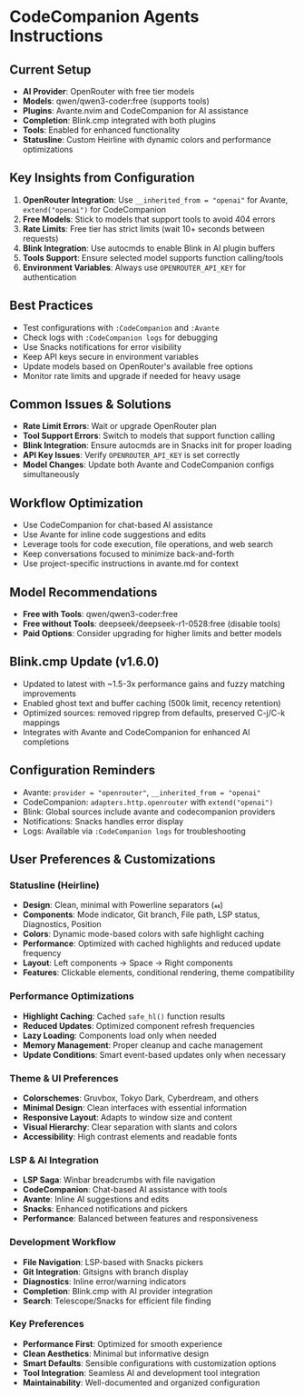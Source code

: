 # CodeCompanion Agents Instructions

## Current Setup
- **AI Provider**: OpenRouter with free tier models
- **Models**: qwen/qwen3-coder:free (supports tools)
- **Plugins**: Avante.nvim and CodeCompanion for AI assistance
- **Completion**: Blink.cmp integrated with both plugins
- **Tools**: Enabled for enhanced functionality
- **Statusline**: Custom Heirline with dynamic colors and performance optimizations

## Key Insights from Configuration
1. **OpenRouter Integration**: Use `__inherited_from = "openai"` for Avante, `extend("openai")` for CodeCompanion
2. **Free Models**: Stick to models that support tools to avoid 404 errors
3. **Rate Limits**: Free tier has strict limits (wait 10+ seconds between requests)
4. **Blink Integration**: Use autocmds to enable Blink in AI plugin buffers
5. **Tools Support**: Ensure selected model supports function calling/tools
6. **Environment Variables**: Always use `OPENROUTER_API_KEY` for authentication

## Best Practices
- Test configurations with `:CodeCompanion` and `:Avante`
- Check logs with `:CodeCompanion logs` for debugging
- Use Snacks notifications for error visibility
- Keep API keys secure in environment variables
- Update models based on OpenRouter's available free options
- Monitor rate limits and upgrade if needed for heavy usage

## Common Issues & Solutions
- **Rate Limit Errors**: Wait or upgrade OpenRouter plan
- **Tool Support Errors**: Switch to models that support function calling
- **Blink Integration**: Ensure autocmds are in Snacks init for proper loading
- **API Key Issues**: Verify `OPENROUTER_API_KEY` is set correctly
- **Model Changes**: Update both Avante and CodeCompanion configs simultaneously

## Workflow Optimization
- Use CodeCompanion for chat-based AI assistance
- Use Avante for inline code suggestions and edits
- Leverage tools for code execution, file operations, and web search
- Keep conversations focused to minimize back-and-forth
- Use project-specific instructions in avante.md for context

## Model Recommendations
- **Free with Tools**: qwen/qwen3-coder:free
- **Free without Tools**: deepseek/deepseek-r1-0528:free (disable tools)
- **Paid Options**: Consider upgrading for higher limits and better models

## Blink.cmp Update (v1.6.0)
- Updated to latest with ~1.5-3x performance gains and fuzzy matching improvements
- Enabled ghost text and buffer caching (500k limit, recency retention)
- Optimized sources: removed ripgrep from defaults, preserved C-j/C-k mappings
- Integrates with Avante and CodeCompanion for enhanced AI completions

## Configuration Reminders
- Avante: `provider = "openrouter"`, `__inherited_from = "openai"`
- CodeCompanion: `adapters.http.openrouter` with `extend("openai")`
- Blink: Global sources include avante and codecompanion providers
- Notifications: Snacks handles error display
- Logs: Available via `:CodeCompanion logs` for troubleshooting

## User Preferences & Customizations

### Statusline (Heirline)
- **Design**: Clean, minimal with Powerline separators ()
- **Components**: Mode indicator, Git branch, File path, LSP status, Diagnostics, Position
- **Colors**: Dynamic mode-based colors with safe highlight caching
- **Performance**: Optimized with cached highlights and reduced update frequency
- **Layout**: Left components → Space → Right components
- **Features**: Clickable elements, conditional rendering, theme compatibility

### Performance Optimizations
- **Highlight Caching**: Cached `safe_hl()` function results
- **Reduced Updates**: Optimized component refresh frequencies
- **Lazy Loading**: Components load only when needed
- **Memory Management**: Proper cleanup and cache management
- **Update Conditions**: Smart event-based updates only when necessary

### Theme & UI Preferences
- **Colorschemes**: Gruvbox, Tokyo Dark, Cyberdream, and others
- **Minimal Design**: Clean interfaces with essential information
- **Responsive Layout**: Adapts to window size and content
- **Visual Hierarchy**: Clear separation with slants and colors
- **Accessibility**: High contrast elements and readable fonts

### LSP & AI Integration
- **LSP Saga**: Winbar breadcrumbs with file navigation
- **CodeCompanion**: Chat-based AI assistance with tools
- **Avante**: Inline AI suggestions and edits
- **Snacks**: Enhanced notifications and pickers
- **Performance**: Balanced between features and responsiveness

### Development Workflow
- **File Navigation**: LSP-based with Snacks pickers
- **Git Integration**: Gitsigns with branch display
- **Diagnostics**: Inline error/warning indicators
- **Completion**: Blink.cmp with AI provider integration
- **Search**: Telescope/Snacks for efficient file finding

### Key Preferences
- **Performance First**: Optimized for smooth experience
- **Clean Aesthetics**: Minimal but informative design
- **Smart Defaults**: Sensible configurations with customization options
- **Tool Integration**: Seamless AI and development tool integration
- **Maintainability**: Well-documented and organized configuration